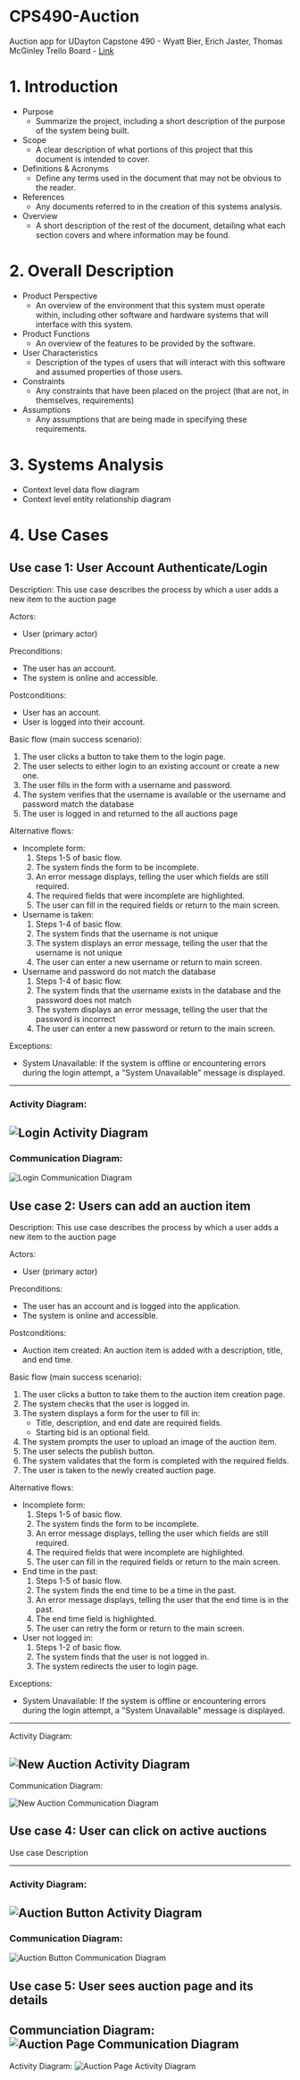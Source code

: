 # CPS490-Auction
Auction app for UDayton Capstone 490 - Wyatt Bier, Erich Jaster, Thomas McGinley
Trello Board - [Link](https://trello.com/invite/b/68cabc69a8381973073a0192/ATTI525aeaf989044b218676779a4d1f59b29800A9B2/cps-490-auction)

# 1. Introduction
   * Purpose
      * Summarize the project, including a short description of the purpose of the system being built.
   * Scope
      * A clear description of what portions of this project that this document is intended to cover.
   * Definitions & Acronyms
      * Define any terms used in the document that may not be obvious to the reader.
   * References
      * Any documents referred to in the creation of this systems analysis.
   * Overview
      * A short description of the rest of the document, detailing what each section covers and where information may be found.
# 2. Overall Description
   * Product Perspective
      * An overview of the environment that this system must operate within, including other software and hardware systems that will interface with this system.
   * Product Functions
      * An overview of the features to be provided by the software.
   * User Characteristics
      * Description of the types of users that will interact with this software and
          assumed properties of those users.
   * Constraints
      * Any constraints that have been placed on the project (that are not, in
          themselves, requirements)
   * Assumptions
      * Any assumptions that are being made in specifying these requirements.
# 3. Systems Analysis
   * Context level data flow diagram
   * Context level entity relationship diagram


# 4. Use Cases
## Use case 1: User Account Authenticate/Login
Description: This use case describes the process by which a user adds a new item to the auction page

Actors:
- User (primary actor)

Preconditions:
- The user has an account.
- The system is online and accessible.

Postconditions:
- User has an account.
- User is logged into their account.

Basic flow (main success scenario):
1. The user clicks a button to take them to the login page.
2. The user selects to either login to an existing account or create a new one.
3. The user fills in the form with a username and password.
4. The system verifies that the username is available or the username and password match the database
5. The user is logged in and returned to the all auctions page

Alternative flows:
- Incomplete form:
   1. Steps 1-5 of basic flow.
   2. The system finds the form to be incomplete.
   3. An error message displays, telling the user which fields are still required.
   4. The required fields that were incomplete are highlighted.
   5. The user can fill in the required fields or return to the main screen.
- Username is taken:
   1. Steps 1-4 of basic flow.
   2. The system finds that the username is not unique
   3. The system displays an error message, telling the user that the username is not unique
   4. The user can enter a new username or return to main screen.
- Username and password do not match the database
   1. Steps 1-4 of basic flow.
   2. The system finds that the username exists in the database and the password does not match
   3. The system displays an error message, telling the user that the password is incorrect
   4. The user can enter a new password or return to the main screen.

Exceptions:
- System Unavailable: If the system is offline or encountering errors during the login attempt, a "System Unavailable" message is displayed.

---
### Activity Diagram:
![Login Activity Diagram](imgs/authLoginDiagram.drawio.png)
---
### Communication Diagram:
![Login Communication Diagram](<imgs/User account authentication_login Communication Diagram.drawio.png>)

## Use case 2: Users can add an auction item
Description: This use case describes the process by which a user adds a new item to the auction page

Actors:
- User (primary actor)

Preconditions:
- The user has an account and is logged into the application.
- The system is online and accessible.

Postconditions:
- Auction item created: An auction item is added with a description, title, and end time.

Basic flow (main success scenario):
1. The user clicks a button to take them to the auction item creation page.
2. The system checks that the user is logged in.
3. The system displays a form for the user to fill in:
   - Title, description, and end date are required fields.
   - Starting bid is an optional field.
4. The system prompts the user to upload an image of the auction item.
5. The user selects the publish button.
6. The system validates that the form is completed with the required fields.
7. The user is taken to the newly created auction page.

Alternative flows:
- Incomplete form:
   1. Steps 1-5 of basic flow.
   2. The system finds the form to be incomplete.
   3. An error message displays, telling the user which fields are still required.
   4. The required fields that were incomplete are highlighted.
   5. The user can fill in the required fields or return to the main screen.
- End time in the past:
   1. Steps 1-5 of basic flow.
   2. The system finds the end time to be a time in the past.
   3. An error message displays, telling the user that the end time is in the past.
   4. The end time field is highlighted.
   5. The user can retry the form or return to the main screen.
- User not logged in:
   1. Steps 1-2 of basic flow.
   2. The system finds that the user is not logged in.
   3. The system redirects the user to login page.

Exceptions:
- System Unavailable: If the system is offline or encountering errors during the login attempt, a "System Unavailable" message is displayed.
---
Activity Diagram:

![New Auction Activity Diagram](imgs/NewAuctionActivityDiagram.png)
---
Communication Diagram:

![New Auction Communication Diagram](imgs/NewAuctionCommunication.png)

## Use case 4: User can click on active auctions
Use case Description

---
### Activity Diagram:
![Auction Button Activity Diagram](imgs/ClickAuctionActivityDiagram.png)
---
### Communication Diagram:
![Auction Button Communication Diagram](imgs/ClickAuctionCommunicationDiagram.png)

## Use case 5: User sees auction page and its details
Communciation Diagram:
![Auction Page Communication Diagram](imgs/AuctionPageComm.drawio.png)
---
Activity Diagram:
![Auction Page Activity Diagram](imgs/AuctionPageActivity.drawio.png)